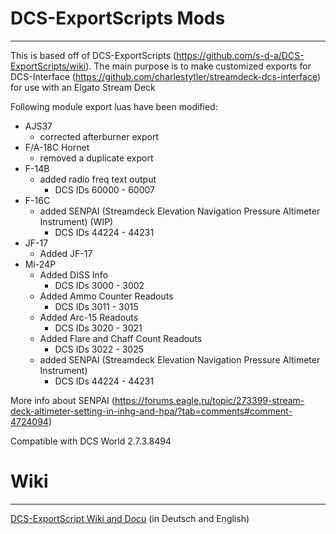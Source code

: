# DCS-ExportScripts Mods
---

This is based off of DCS-ExportScripts (https://github.com/s-d-a/DCS-ExportScripts/wiki). The main purpose is to make customized exports for DCS-Interface (https://github.com/charlestytler/streamdeck-dcs-interface) for use with an Elgato Stream Deck 

Following module export luas have been modified:
- AJS37
  - corrected afterburner export
- F/A-18C Hornet
  - removed a duplicate export
- F-14B
  - added radio freq text output 
    - DCS IDs 60000 - 60007
- F-16C
  - added SENPAI (Streamdeck Elevation Navigation Pressure Altimeter Instrument) (WIP)
    - DCS IDs 44224 - 44231
- JF-17
  - Added JF-17
- Mi-24P
  - Added DISS Info
    - DCS IDs 3000 - 3002
  - Added Ammo Counter Readouts
    - DCS IDs 3011 - 3015
  - Added Arc-15 Readouts
    - DCS IDs 3020 - 3021
  - Added Flare and Chaff Count Readouts
    - DCS IDs 3022 - 3025
  - added SENPAI (Streamdeck Elevation Navigation Pressure Altimeter Instrument)
    - DCS IDs 44224 - 44231

More info about SENPAI (https://forums.eagle.ru/topic/273399-stream-deck-altimeter-setting-in-inhg-and-hpa/?tab=comments#comment-4724094)

Compatible with DCS World 2.7.3.8494

# Wiki
---
[DCS-ExportScript Wiki and Docu](https://github.com/s-d-a/DCS-ExportScripts/wiki) (in Deutsch and English)
